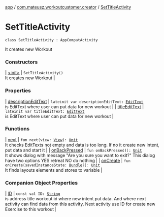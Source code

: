 [app](../../index.md) / [com.mateusz.workoutcustomer.creator](../index.md) / [SetTitleActivity](./index.md)

# SetTitleActivity

`class SetTitleActivity : AppCompatActivity`

It creates new Workout

### Constructors

| [&lt;init&gt;](-init-.md) | `SetTitleActivity()`<br>It creates new Workout |

### Properties

| [descriptionEditText](description-edit-text.md) | `lateinit var descriptionEditText: `[`EditText`](https://developer.android.com/reference/android/widget/EditText.html)<br>is EditText where user can put data for new workout |
| [titleEditText](title-edit-text.md) | `lateinit var titleEditText: `[`EditText`](https://developer.android.com/reference/android/widget/EditText.html)<br>is EditText where user can put data for new workout |

### Functions

| [next](next.md) | `fun next(view: `[`View`](https://developer.android.com/reference/android/view/View.html)`): `[`Unit`](https://kotlinlang.org/api/latest/jvm/stdlib/kotlin/-unit/index.html)<br>It checks EditTexts not empty and data is too long. If no it create new intent, put data and start it |
| [onBackPressed](on-back-pressed.md) | `fun onBackPressed(): `[`Unit`](https://kotlinlang.org/api/latest/jvm/stdlib/kotlin/-unit/index.html)<br>It shows dialog with message "Are you sure you want to exit?" This dialog have two options YES retreat NO do nothing |
| [onCreate](on-create.md) | `fun onCreate(savedInstanceState: `[`Bundle`](https://developer.android.com/reference/android/os/Bundle.html)`?): `[`Unit`](https://kotlinlang.org/api/latest/jvm/stdlib/kotlin/-unit/index.html)<br>It finds layouts elements and stores to variable |

### Companion Object Properties

| [ID](-i-d.md) | `const val ID: `[`String`](https://kotlinlang.org/api/latest/jvm/stdlib/kotlin/-string/index.html)<br>is address title workout id where new intent put data. And where next activity can find data from this activity. Next activity use ID for create new Exercise to this workout |

